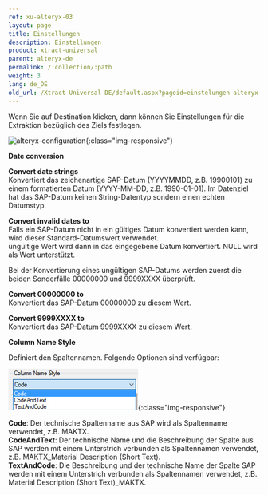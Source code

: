 ```yaml
---
ref: xu-alteryx-03
layout: page
title: Einstellungen
description: Einstellungen
product: xtract-universal
parent: alteryx-de
permalink: /:collection/:path
weight: 3
lang: de_DE
old_url: /Xtract-Universal-DE/default.aspx?pageid=einstelungen-alteryx-de
---
```


Wenn Sie auf Destination klicken, dann können Sie Einstellungen für die Extraktion bezüglich des Ziels festlegen.

![alteryx-configuration](/img/content/alteryx-configuration.PNG){:class="img-responsive"}

**Date conversion**

**Convert date strings**<br>
Konvertiert das zeichenartige SAP-Datum (YYYYMMDD, z.B. 19900101) zu einem formatierten Datum (YYYY-MM-DD, z.B. 1990-01-01). Im Datenziel hat das SAP-Datum keinen String-Datentyp sondern einen echten Datumstyp.

**Convert invalid dates to**<br>
Falls ein SAP-Datum nicht in ein gültiges Datum konvertiert werden kann, wird dieser Standard-Datumswert verwendet.<br>
ungültige Wert wird dann in das eingegebene Datum konvertiert. NULL wird als Wert unterstützt.

Bei der Konvertierung eines ungültigen SAP-Datums werden zuerst die beiden Sonderfälle 00000000 und 9999XXXX überprüft.

**Convert 00000000 to**<br>
Konvertiert das SAP-Datum 00000000 zu diesem Wert.

**Convert 9999XXXX to**<br>
Konvertiert das SAP-Datum 9999XXXX zu diesem Wert.

**Column Name Style** 

Definiert den Spaltennamen. Folgende Optionen sind verfügbar: 

![Ex-Spec-Settings-Makt-ColumnName](/img/content/Ex-Spec-Settings-Makt-ColumnName.jpg){:class="img-responsive"}

**Code**: Der technische Spaltenname aus SAP wird als Spaltenname verwendet, z.B. MAKTX.<br>
**CodeAndText**: Der technische Name und die Beschreibung der Spalte aus SAP werden mit einem Unterstrich verbunden als Spaltennamen verwendet, z.B. MAKTX_Material Description (Short Text).<br>
**TextAndCode**: Die Beschreibung und der technische Name der Spalte SAP werden mit einem Unterstrich verbunden als Spaltennamen verwendet, z.B. Material Description (Short Text)_MAKTX.